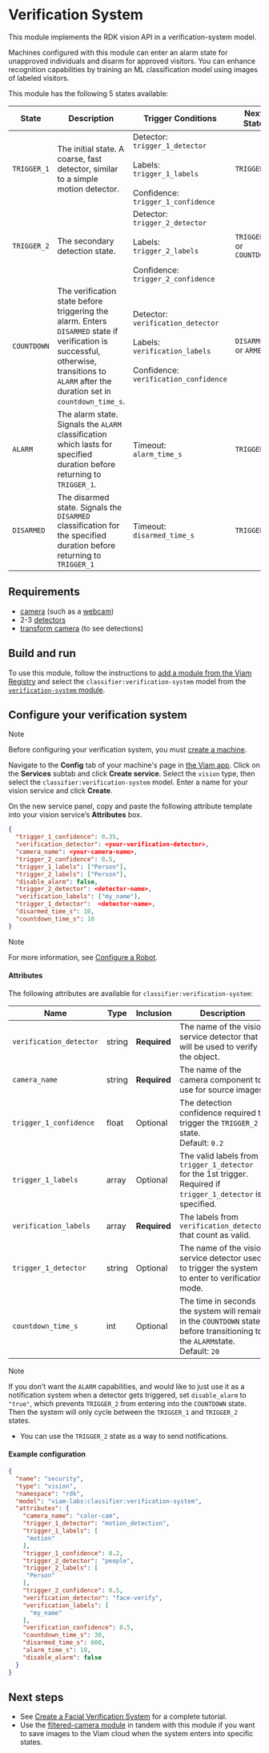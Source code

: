 # Verification System

This module implements the RDK vision API in a verification-system model.

Machines configured with this module can enter an alarm state for unapproved individuals and disarm for approved visitors. You can enhance recognition capabilities by training an ML classification model using images of labeled visitors. 

This module has the following 5 states available:

| State | Description | Trigger Conditions | Next State  |
| ------------- | ------------- | ------------- | ------------- |
| `TRIGGER_1` | The initial state. A coarse, fast detector, similar to a simple motion detector. | Detector:<br/> `trigger_1_detector`<br/><br/> Labels:<br/> `trigger_1_labels`<br/><br/> Confidence:<br/> `trigger_1_confidence` | `TRIGGER_2` |
| `TRIGGER_2` | The secondary detection state.| Detector:<br/> `trigger_2_detector`<br/><br/> Labels:<br/> `trigger_2_labels`<br/><br/> Confidence:<br/> `trigger_2_confidence` | `TRIGGER_1` or `COUNTDOWN`|
| `COUNTDOWN` | The verification state before triggering the alarm. Enters `DISARMED` state if verification is successful, otherwise, transitions to `ALARM` after the duration set in `countdown_time_s`.| Detector:<br/> `verification_detector`<br/><br/> Labels:<br/> `verification_labels`<br/><br/> Confidence:<br/> `verification_confidence` | `DISARMED` or `ARMED`   |
| `ALARM` | The alarm state. Signals the `ALARM` classification which lasts for specified duration before returning to `TRIGGER_1`.| Timeout:<br/> `alarm_time_s`| `TRIGGER_1`|
| `DISARMED` | The disarmed state. Signals the `DISARMED` classification for the specified duration before returning to `TRIGGER_1`| Timeout:<br/> `disarmed_time_s`| `TRIGGER_1`|

## Requirements

- [camera](https://docs.viam.com/components/camera/) (such as a [webcam](https://docs.viam.com/components/camera/webcam/))
- 2-3 [detectors](https://docs.viam.com/ml/vision/mlmodel/)
- [transform camera](https://docs.viam.com/components/camera/transform/) (to see detections)

## Build and run

To use this module, follow the instructions to [add a module from the Viam Registry](https://docs.viam.com/registry/configure/#add-a-modular-resource-from-the-viam-registry) and select the `classifier:verification-system` model from the [`verification-system` module](https://app.viam.com/module/viam-labs/verification-system).

## Configure your verification system

> [!NOTE]
> Before configuring your verification system, you must [create a machine](https://docs.viam.com/fleet/machines/#add-a-new-machine).

Navigate to the **Config** tab of your machine's page in [the Viam app](https://app.viam.com).
Click on the **Services** subtab and click **Create service**.
Select the `vision` type, then select the `classifier:verification-system` model.
Enter a name for your vision service and click **Create**.

On the new service panel, copy and paste the following attribute template into your vision service’s **Attributes** box. 

```json
{
  "trigger_1_confidence": 0.35,
  "verification_detector": <your-verification-detector>,
  "camera_name": <your-camera-name>,
  "trigger_2_confidence": 0.5,
  "trigger_1_labels": ["Person"],
  "trigger_2_labels": ["Person"],
  "disable_alarm": false,
  "trigger_2_detector": <detector-name>,
  "verification_labels": ["my_name"],
  "trigger_1_detector":  <detector-name>,
  "disarmed_time_s": 10,
  "countdown_time_s": 10
}
```

> [!NOTE]
> For more information, see [Configure a Robot](https://docs.viam.com/manage/configuration/).

#### Attributes

The following attributes are available for `classifier:verification-system`:

| Name  | Type | Inclusion | Description |
| ------------- | ------------- | ------------- | ------------- |
| `verification_detector` | string | **Required** | The name of the vision service detector that will be used to verify the object.|
| `camera_name` | string | **Required** | The name of the camera component to use for source images.  |
| `trigger_1_confidence` | float | Optional | The detection confidence required to trigger the `TRIGGER_2` state.<br/> Default: `0.2`|
| `trigger_1_labels` | array | Optional| The valid labels from `trigger_1_detector` for the 1st trigger.<br/> Required if `trigger_1_detector` is specified.  |
| `verification_labels` | array | **Required** | The labels from `verification_detector` that count as valid. |
| `trigger_1_detector` | string | Optional | The name of the vision service detector used to trigger the system to enter to verification mode. |
| `countdown_time_s` | int | Optional | The time in seconds the system will remain in the `COUNTDOWN` state before transitioning to the `ALARM`state.<br/> Default: `20` |

> [!NOTE]
> If you don’t want the `ALARM` capabilities, and would like to just use it as a notification system when a detector gets triggered, set `disable_alarm` to `"true"`, which prevents `TRIGGER_2` from entering into the `COUNTDOWN` state. 
> Then the system will only cycle between the `TRIGGER_1` and `TRIGGER_2` states.
- You can use the `TRIGGER_2` state as a way to send notifications.

#### Example configuration

```json
{
  "name": "security",
  "type": "vision",
  "namespace": "rdk",
  "model": "viam-labs:classifier:verification-system",
  "attributes": {
    "camera_name": "color-cam",
    "trigger_1_detector": "motion_detection",
    "trigger_1_labels": [
     "motion"
    ],
    "trigger_1_confidence": 0.2,
    "trigger_2_detector": "people",
    "trigger_2_labels": [
     "Person"
    ],
    "trigger_2_confidence": 0.5,
    "verification_detector": "face-verify",
    "verification_labels": [
      "my_name"
    ],
    "verification_confidence": 0.5,
    "countdown_time_s": 30,
    "disarmed_time_s": 600,
    "alarm_time_s": 10,
    "disable_alarm": false
  }
}
```

## Next steps

- See [Create a Facial Verification System](https://docs.viam.com/tutorials/projects/verification-system/#configure-a-verification-system) for a complete tutorial.
- Use the [filtered-camera module](https://app.viam.com/module/erh/filtered-camera) in tandem with this module if you want to save images to the Viam cloud when the system enters into specific states.
